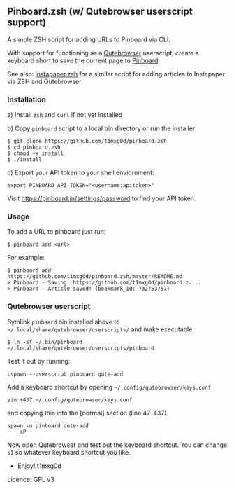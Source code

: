 Pinboard.zsh (w/ Qutebrowser userscript support)
---

A simple ZSH script for adding URLs to Pinboard via CLI.

With support for functioning as a [Qutebrowser](https://qutebrowser.org) userscript, create a keyboard short to save the current page to [Pinboard](https://pinboard.in).

See also: [instapaper.zsh](https://github.com/t1mxg0d/instapaper.zsh) for a similar script for adding articles to Instapaper via ZSH and Qutebrowser.

### Installation

a) Install `zsh` and `curl` if not yet installed

b) Copy `pinboard` script to a local bin directory or run the installer


    $ git clone https://github.com/t1mxg0d/pinboard.zsh
    $ cd pinboard.zsh
    $ chmod +x install
    $ ./install

c) Export your API token to your shell enviornment:

    export PINBOARD_API_TOKEN="<username:apitoken>"

Visit https://pinboard.in/settings/password to find your API token.

### Usage

To add a URL to pinboard just run:

    $ pinboard add <url>

For example:

    $ pinboard add https://github.com/t1mxg0d/pinboard.zsh/master/README.md
    > Pinboard - Saving: https://github.com/t1mxg0d/pinboard.z....
    > Pinboard - Article saved! {bookmark_id: 732753757}

### Qutebrowser userscript

Symlink `pinboard` bin installed above to `~/.local/share/qutebrowser/userscripts/` and make executable:

    $ ln -sf ~/.bin/pinboard ~/.local/share/qutebrowser/userscripts/pinboard

Test it out by running:

    :spawn --userscript pinboard qute-add

Add a keyboard shortcut by opening `~/.config/qutebrowser/keys.conf`

    vim +437 ~/.config/qutebrowser/keys.conf

and copying this into the [normal] section (line 47-437).

    spawn -u pinboard qute-add
        sP

Now open Qutebrowser and test out the keyboard shortcut. You can change `sI` so whatever keyboard shortcut you like.

- Enjoy!
t1mxg0d

Licence: GPL v3
